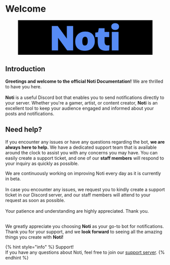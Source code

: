 # Welcome

<figure><img src=".gitbook/assets/favicon.png" alt=""><figcaption></figcaption></figure>

## Introduction

**Greetings and welcome to the official Noti Documentation!** We are thrilled to have you here.\
\
**Noti** is a useful Discord bot that enables you to send notifications directly to your server. Whether you're a gamer, artist, or content creator, **Noti** is an excellent tool to keep your audience engaged and informed about your posts and notifications.

## Need help?

If you encounter any issues or have any questions regarding the bot, **we are always here to help.** We have a dedicated support team that is available around the clock to assist you with any concerns you may have. You can easily create a support ticket, and one of our **staff members** will respond to your inquiry as quickly as possible.

We are continuously working on improving Noti every day as it is currently in beta.\
\
In case you encounter any issues, we request you to kindly create a support ticket in our Discord server, and our staff members will attend to your request as soon as possible.\
\
Your patience and understanding are highly appreciated. Thank you.

\
We greatly appreciate you choosing **Noti** as your go-to bot for notifications. Thank you for your support, and we **look forward** to seeing all the amazing things you create with **Noti!**

{% hint style="info" %}
Support!\
If you have any questions about Noti, feel free to join our [support server](https://notibot.app/support).
{% endhint %}
